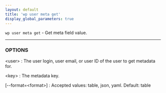 ```yaml
---
layout: default
title: 'wp user meta get'
display_global_parameters: true
---
```


`wp user meta get` - Get meta field value.

<hr />

### OPTIONS

&lt;user&gt;
: The user login, user email, or user ID of the user to get metadata for.

&lt;key&gt;
: The metadata key.

[\--format=&lt;format&gt;]
: Accepted values: table, json, yaml. Default: table



